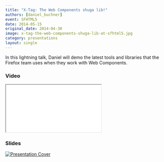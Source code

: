 ```yaml
---
title: "X-Tag: The Web Components shuga lib!"
authors: [daniel_buchner]
event: SFHTML5
date: 2014-05-15
original_date: 2014-04-30
image: x-tag-the-web-components-shuga-lib-at-sfhtml5.jpg
category: presentations
layout: single
---
```


In this lightning talk, Daniel will demo the latest tools and libraries that the Firefox team uses when they work with Web Components.

<!-- Excerpt -->

### Video

<div class="iframe-wrap">
    <iframe src="//www.youtube.com/embed/iPmN4CvLGJc" itemprop="video"></iframe>
</div>

### Slides

<a href="http://slides.com/danielbuchner/x-tag/">
    <img src="../../img/stories/x-tag-the-web-components-shuga-lib-at-sfhtml5-cover.jpg" alt="Presentation Cover">
</a>

